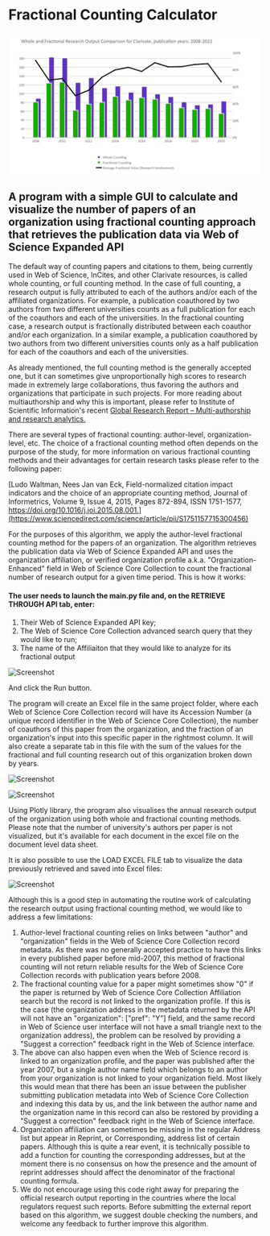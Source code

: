 # Fractional Counting Calculator

![Example](screenshots/clarivate.png)


## A program with a simple GUI to calculate and visualize the number of papers of an organization using fractional counting approach that retrieves the publication data via Web of Science Expanded API


The default way of counting papers and citations to them, being currently used in Web of Science, InCites, and other Clarivate resources, is called whole counting, or full counting method. In the case of full counting, a research output is fully attributed to each of the authors and/or each of the affiliated organizations. For example, a publication coauthored by two authors from two different universities counts as a full publication for each of the coauthors and each of the universities. In the fractional counting case, a research output is fractionally distributed between each coauthor and/or each organization. In a similar example, a publication coauthored by two authors from two different universities counts only as a half publication for each of the coauthors and each of the universities.

As already mentioned, the full counting method is the generally accepted one, but it can sometimes give unproportionally high scores to research made in extremely large collaborations, thus favoring the authors and organizations that participate in such projects. For more reading about multiauthorship and why this is important, please refer to Institute of Scientific Information's recent [Global Research Report – Multi-authorship and research analytics.](https://clarivate.com/webofsciencegroup/campaigns/global-research-report-multi-authorship-and-research-analysis/)

There are several types of fractional counting: author-level, organization-level, etc. The choice of a fractional counting method often depends on the purpose of the study, for more information on various fractional counting methods and their advantages for certain research tasks please refer to the following paper:

[Ludo Waltman, Nees Jan van Eck,
Field-normalized citation impact indicators and the choice of an appropriate counting method,
Journal of Informetrics,
Volume 9, Issue 4,
2015,
Pages 872-894,
ISSN 1751-1577,
https://doi.org/10.1016/j.joi.2015.08.001.](https://www.sciencedirect.com/science/article/pii/S1751157715300456)

For the purposes of this algorithm, we apply the author-level fractional counting method for the papers of an organization. The algorithm retrieves the publication data via Web of Science Expanded API and uses the organization affiliation, or verified organization profile a.k.a. "Organization-Enhanced" field in Web of Science Core Collection to count the fractional number of research output for a given time period. This is how it works:

#### The user needs to launch the main.py file and, on the RETRIEVE THROUGH API tab, enter:
1. Their Web of Science Expanded API key;
2. The Web of Science Core Collection advanced search query that they would like to run;
3. The name of the Affiliaiton that they would like to analyze for its fractional output

![Screenshot](/screenshots/GUI1.png)

And click the Run button.

The program will create an Excel file in the same project folder, where each Web of Science Core Collection record will have its Accession Number (a unique record identifier in the Web of Science Core Collection), the number of coauthors of this paper from the organization, and the fraction of an organization's input into this specific paper in the rightmost column. It will also create a separate tab in this file with the sum of the values for the fractional and full counting research out of this organization broken down by years.

![Screenshot](/screenshots/annual_dynamics_sheet.png)

![Screenshot](/screenshots/document_level_data_sheet.png)

Using Plotly library, the program also visualises the annual research output of the organization using both whole and fractional counting methods. Please note that the number of university's authors per paper is not visualized, but it's available for each document in the excel file on the document level data sheet.

It is also possible to use the LOAD EXCEL FILE tab to visualize the data previously retrieved and saved into Excel files:

![Screenshot](/screenshots/GUI2.png)


Although this is a good step in automating the routine work of calculating the research output using fractional counting method, we would like to address a few limitations:

1. Author-level fractional counting relies on links between "author" and "organization" fields in the Web of Science Core Collection record metadata. As there was no generally accepted practice to have this links in every published paper before mid-2007, this method of fractional counting will not return reliable results for the Web of Science Core Collection records with publication years before 2008.
2. The fractional counting value for a paper might sometimes show "0" if the paper is returned by Web of Science Core Collection Affiliation search but the record is not linked to the organization profile. If this is the case (the organization address in the metadata returned by the API will not have an "organization": ["pref": "Y"] field, and the same record in Web of Science user interface will not have a small triangle next to the organization address), the problem can be resolved by providing a "Suggest a correction" feedback right in the Web of Science interface.
3. The above can also happen even when the Web of Science record is linked to an organization profile, and the paper was published after the year 2007, but a single author name field which belongs to an author from your organization is not linked to your organization field. Most likely this would mean that there has been an issue between the publisher submitting publication metadata into Web of Science Core Collection and indexing this data by us, and the link between the author name and the organization name in this record can also be restored by providing a "Suggest a correction" feedback right in the Web of Science interface.
4. Organization affiliation can sometimes be missing in the regular Address list but appear in Reprint, or Corresponding, address list of certain papers. Although this is quite a rear event, it is technically possible to add a function for counting the corresponding addresses, but at the moment there is no consensus on how the presence and the amount of reprint addresses should affect the denominator of the fractional counting formula.
5. We do not encourage using this code right away for preparing the official research output reporting in the countries where the local regulators request such reports. Before submitting the external report based on this algorithm, we suggest double checking the numbers, and welcome any feedback to further improve this algorithm.
